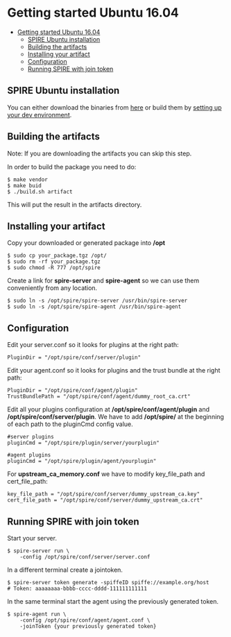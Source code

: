 # Getting started Ubuntu 16.04

<!-- TOC -->

- [Getting started Ubuntu 16.04](#getting-started-ubuntu-1604)
    - [SPIRE Ubuntu installation](#spire-ubuntu-installation)
    - [Building the artifacts](#building-the-artifacts)
    - [Installing your artifact](#installing-your-artifact)
    - [Configuration](#configuration)
    - [Running SPIRE with join token](#running-spire-with-join-token)

<!-- /TOC -->

## SPIRE Ubuntu installation

You can either download the binaries from [here](https://github.com/spiffe/spire/releases) or build them by
[setting up your dev environment](https://github.com/spiffe/spire/blob/master/CONTRIBUTING.md).

## Building the artifacts

Note: If you are downloading the artifacts you can skip this step.

In order to build the package you need to do:

    $ make vendor
    $ make buid
    $ ./build.sh artifact

This will put the result in the artifacts directory.

## Installing your artifact

Copy your downloaded or generated package into **/opt**

    $ sudo cp your_package.tgz /opt/
    $ sudo rm -rf your_package.tgz
    $ sudo chmod -R 777 /opt/spire

Create a link for **spire-server** and **spire-agent** so we can use them conveniently from any location.

    $ sudo ln -s /opt/spire/spire-server /usr/bin/spire-server
    $ sudo ln -s /opt/spire/spire-agent /usr/bin/spire-agent

## Configuration

Edit your server.conf so it looks for plugins at the right path:

    PluginDir = "/opt/spire/conf/server/plugin"

Edit your agent.conf so it looks for plugins and the trust bundle at the right path:

    PluginDir = "/opt/spire/conf/agent/plugin"
    TrustBundlePath = "/opt/spire/conf/agent/dummy_root_ca.crt"

Edit all your plugins configuration at **/opt/spire/conf/agent/plugin** and **/opt/spire/conf/server/plugin**. We have to add **/opt/spire/** at the beginning of each path to the pluginCmd config value.

    #server plugins
    pluginCmd = "/opt/spire/plugin/server/yourplugin"

    #agent plugins
    pluginCmd = "/opt/spire/plugin/agent/yourplugin"

For **upstream_ca_memory.conf** we have to modify key_file_path and cert_file_path:

    key_file_path = "/opt/spire/conf/server/dummy_upstream_ca.key"
    cert_file_path = "/opt/spire/conf/server/dummy_upstream_ca.crt"

## Running SPIRE with join token

Start your server.

    $ spire-server run \
        -config /opt/spire/conf/server/server.conf

In a different terminal create a jointoken.

    $ spire-server token generate -spiffeID spiffe://example.org/host
    # Token: aaaaaaaa-bbbb-cccc-dddd-111111111111

In the same terminal start the agent using the previously generated token.

    $ spire-agent run \
        -config /opt/spire/conf/agent/agent.conf \
        -joinToken {your previously generated token}

